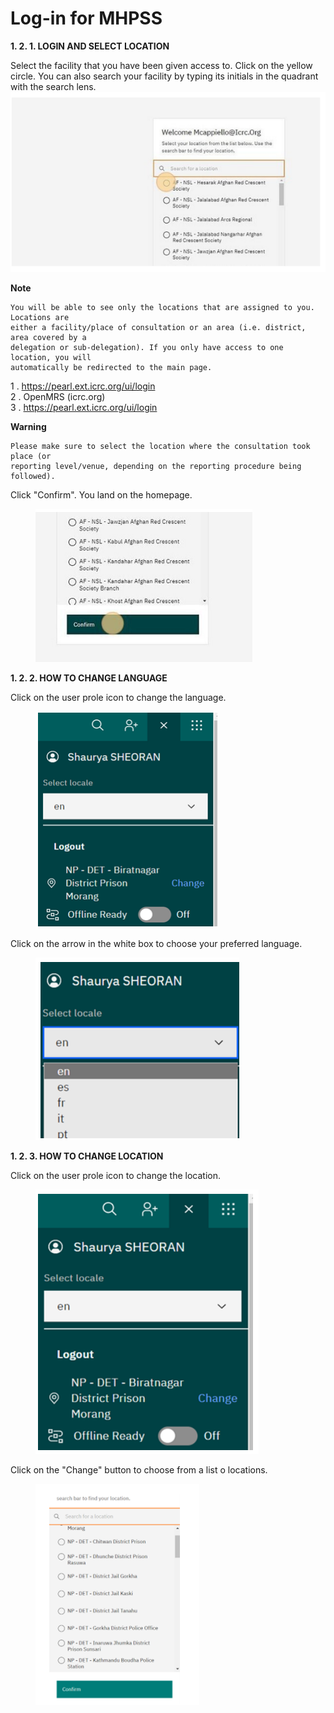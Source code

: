 # Log-in for MHPSS

**1. 2. 1. LOGIN AND SELECT LOCATION**

Select the facility that you have been given access to. Click on the yellow circle. You can also search your facility by typing its initials in the quadrant with the search lens.\
![](<../../.gitbook/assets/image (3) (1).png>)

**Note**

```
You will be able to see only the locations that are assigned to you. Locations are
either a facility/place of consultation or an area (i.e. district, area covered by a
delegation or sub-delegation). If you only have access to one location, you will
automatically be redirected to the main page.
```

1 . https://pearl.ext.icrc.org/ui/login \
2 . OpenMRS (icrc.org) \
3 . https://pearl.ext.icrc.org/ui/login

**Warning**

```
Please make sure to select the location where the consultation took place (or
reporting level/venue, depending on the reporting procedure being followed).
```

Click "Confirm". You land on the homepage.

<figure><img src="../../.gitbook/assets/image (4) (1).png" alt=""><figcaption></figcaption></figure>

**1. 2. 2. HOW TO CHANGE LANGUAGE**

Click on the user prole icon to change the language.

<figure><img src="../../.gitbook/assets/image (5) (1).png" alt=""><figcaption></figcaption></figure>

Click on the arrow in the white box to choose your preferred language.

<figure><img src="../../.gitbook/assets/image (6) (1).png" alt=""><figcaption></figcaption></figure>

**1. 2. 3. HOW TO CHANGE LOCATION**

Click on the user prole icon to change the location.

<figure><img src="../../.gitbook/assets/image (7) (1).png" alt=""><figcaption></figcaption></figure>

Click on the "Change" button to choose from a list o locations.

<figure><img src="../../.gitbook/assets/image (8) (1).png" alt=""><figcaption></figcaption></figure>

